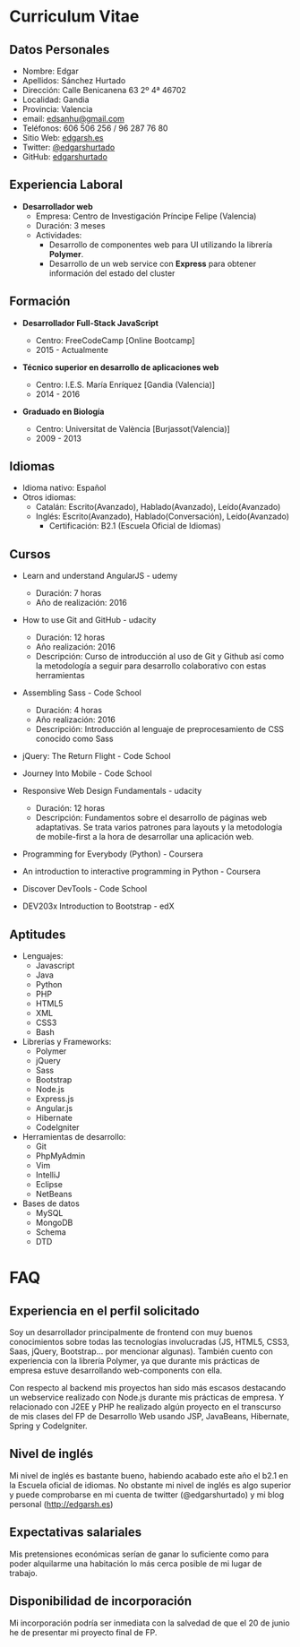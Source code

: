 # Curriculum Vitae

## Datos Personales
* Nombre: Edgar
* Apellidos: Sánchez Hurtado
* Dirección: Calle Benicanena 63 2º 4ª 46702 
* Localidad: Gandia
* Provincia: Valencia
* email: edsanhu@gmail.com
* Teléfonos: 606 506 256 / 96 287 76 80
* Sitio Web: [edgarsh.es](http://edgarsh.es)
* Twitter: [@edgarshurtado](https://twitter.com/edgarshurtado)
* GitHub: [edgarshurtado](https://github.com/edgarshurtado)

## Experiencia Laboral
* **Desarrollador web**
    * Empresa: Centro de Investigación Príncipe Felipe (Valencia)
    * Duración: 3 meses
    * Actividades: 
        + Desarrollo de componentes web para UI utilizando la librería **Polymer**.
        + Desarrollo de un web service con **Express** para obtener información del estado del
cluster

## Formación
* **Desarrollador Full-Stack JavaScript**
    * Centro: FreeCodeCamp [Online Bootcamp]
    * 2015 - Actualmente

* **Técnico superior en desarrollo de aplicaciones web**
    * Centro: I.E.S. María Enríquez [Gandia (Valencia)]
    * 2014 - 2016

* **Graduado en Biología**
    * Centro: Universitat de València [Burjassot(Valencia)]
    * 2009 - 2013

## Idiomas
* Idioma nativo: Español
* Otros idiomas:
    * Catalán: Escrito(Avanzado), Hablado(Avanzado), Leído(Avanzado)
    * Inglés: Escrito(Avanzado), Hablado(Conversación), Leído(Avanzado)
        * Certificación: B2.1 (Escuela Oficial de Idiomas)

## Cursos
* Learn and understand AngularJS - udemy
    * Duración: 7 horas
    * Año de realización: 2016
* How to use Git and GitHub - udacity
    * Duración: 12 horas
    * Año realización: 2016
    * Descripción: Curso de introducción al uso de Git y Github así como la metodología
a seguir para desarrollo colaborativo con estas herramientas

* Assembling Sass - Code School
    * Duración: 4 horas
    * Año realización: 2016
    * Descripción: Introducción al lenguaje de preprocesamiento de CSS conocido como Sass

* jQuery: The Return Flight - Code School

* Journey Into Mobile - Code School

* Responsive Web Design Fundamentals - udacity
    * Duración: 12 horas
    * Descripción: Fundamentos sobre el desarrollo de páginas web adaptativas.
Se trata varios patrones para layouts y la metodología de mobile-first a la hora
de desarrollar una aplicación web.

* Programming for Everybody (Python) - Coursera

* An introduction to interactive programming in Python - Coursera

* Discover DevTools - Code School

* DEV203x Introduction to Bootstrap - edX

## Aptitudes
* Lenguajes:
    * Javascript
    * Java
    * Python
    * PHP
    * HTML5
    * XML
    * CSS3
    * Bash
* Librerías y Frameworks:
    * Polymer
    * jQuery
    * Sass
    * Bootstrap
    * Node.js
    * Express.js
    * Angular.js
    * Hibernate
    * CodeIgniter
* Herramientas de desarrollo:
    * Git
    * PhpMyAdmin
    * Vim
    * IntelliJ
    * Eclipse
    * NetBeans
* Bases de datos
    * MySQL
    * MongoDB
    * Schema
    * DTD

# FAQ

## Experiencia en el perfil solicitado
Soy un desarrollador principalmente de frontend con muy buenos conocimientos sobre
todas las tecnologías involucradas (JS, HTML5, CSS3, Saas, jQuery, Bootstrap...
por mencionar algunas). También cuento con experiencia con la librería Polymer,
 ya que durante mis prácticas de empresa estuve desarrollando web-components con ella.

Con respecto al backend mis proyectos han sido más escasos destacando un webservice
realizado con Node.js durante mis prácticas de empresa. Y relacionado con J2EE y PHP he 
realizado algún proyecto en el transcurso de mis clases del FP de Desarrollo Web
usando JSP, JavaBeans, Hibernate, Spring y CodeIgniter.

## Nivel de inglés
Mi nivel de inglés es bastante bueno, habiendo acabado este año el b2.1 en la 
Escuela oficial de idiomas. No obstante mi nivel de inglés es algo superior y 
puede comprobarse en mi cuenta de twitter (@edgarshurtado) y mi blog personal 
(http://edgarsh.es)

## Expectativas salariales
Mis pretensiones económicas serían de ganar lo suficiente como para poder 
alquilarme una habitación lo más cerca posible de mi lugar de trabajo.

## Disponibilidad de incorporación
Mi incorporación podría ser inmediata con la salvedad de que el 20 de junio he 
de presentar mi proyecto final de FP.
